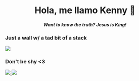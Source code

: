 <!DOCTYPE html>
<html>
    <h1 align="center" id="dynamicText">Hola, me llamo Kenny 🌊</h1>
    <h4 align="center"><i>Want to know the truth? Jesus is King!</i></h4>
    <p align="center">
    </p>

<h3 align="left">Just a wall w/ a tad bit of a stack</h3>
<div style="display: flex">
 <img
      src="https://img.shields.io/badge/Node.js-339933?style=for-the-badge&logo=nodedotjs&logoColor=white"
  />
</div>
<h3 align="left">Don't be shy <3</h3>

<p align="left">
    <a href="https://www.instagram.com/solomon_lijo/">
      <img
           src="https://img.shields.io/badge/Instagram-E4405F?style=for-the-badge&logo=instagram&logoColor=white"
    />
    </a>
    <a href="YOUR_LINKEDIN_PROFILE_URL">
      <img
           src="https://img.shields.io/badge/LinkedIn-0077B5?style=for-the-badge&logo=linkedin&logoColor=white"
    />
    </a>
</p>
</html>
